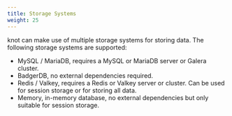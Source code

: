 ```yaml
---
title: Storage Systems
weight: 25
---
```


knot can make use of multiple storage systems for storing data. The following storage systems are supported:

- MySQL / MariaDB, requires a MySQL or MariaDB server or Galera cluster.
- BadgerDB, no external dependencies required.
- Redis / Valkey, requires a Redis or Valkey server or cluster. Can be used for session storage or for storing all data.
- Memory, in-memory database, no external dependencies but only suitable for session storage.
